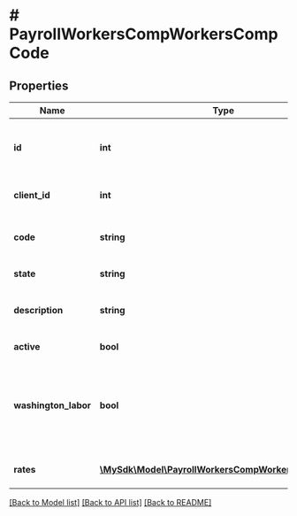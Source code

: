 # # PayrollWorkersCompWorkersCompCode

## Properties

Name | Type | Description | Notes
------------ | ------------- | ------------- | -------------
**id** | **int** | Unique identifier for the workers&#39; compensation code | [optional]
**client_id** | **int** | Client ID the code belongs to | [optional]
**code** | **string** | Workers&#39; compensation code identifier | [optional]
**state** | **string** | Two-letter US state code | [optional]
**description** | **string** | Description of the workers&#39; compensation code | [optional]
**active** | **bool** | Whether the code is active | [optional]
**washington_labor** | **bool** | Whether the code is a Washington Labor and Industries tax (displayed as a dollar amount) | [optional]
**rates** | [**\MySdk\Model\PayrollWorkersCompWorkersCompRate[]**](PayrollWorkersCompWorkersCompRate.md) | List of rates associated with this code | [optional]

[[Back to Model list]](../../README.md#models) [[Back to API list]](../../README.md#endpoints) [[Back to README]](../../README.md)
